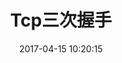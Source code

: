 ---
title: Tcp三次握手
description: 
featured_media: /icons/http.png
date: 2017-04-15 10:20:15
post: true
comments: true
humanize: false
tags:
- Tcp
- HTTP
---